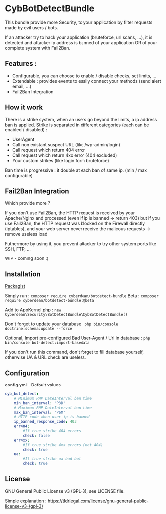 # CybBotDetectBundle

This bundle provide more Security, to your application by filter requests made by evil users / bots.

If an attacker try to hack your application (bruteforce, url scans, ...), it is detected and attacker ip address is banned of your application OR of your complete system with Fail2Ban.

## Features :
- Configurable, you can choose to enable / disable checks, set limits, ...
- Extendable : provides events to easily connect your methods (send alert email, ...)
- Fail2Ban Integration

## How it work
There is a strike system, when an users go beyond the limits, a ip address ban is applied.
Strike is separated in different categories (each can be enabled / disabled) :
- UserAgent
- Call non existant suspect URL (like /wp-admin/login)
- Call request which return 404 error
- Call request which return 4xx error (404 excluded)
- Your custom strikes (like login form bruteforce)

Ban time is progressive : it double at each ban of same ip. (min / max configurable)

## Fail2Ban Integration
Which provide more ?

If you don't use Fail2Ban, the HTTP request is received by your Apache/Nginx and processed (even if ip is banned -> return 403)
but if you use Fail2Ban, the HTTP request was blocked on the Firewall directly (iptables), and your web server never receive the malicous requests -> remove useless load

Futhermore by using it, you prevent attacker to try other system ports like SSH, FTP, ...


WIP - coming soon :)

## Installation
[Packagist](https://packagist.org/packages/cyberdean/botdetect-bundle)

Simply run : `composer require cyberdean/botdetect-bundle`
Beta : `composer require cyberdean/botdetect-bundle:@beta`

Add to AppKernel.php : `new Cyberdean\Security\BotDetectBundle\CybBotDetectBundle()`

Don't forget to update your database : `php bin/console doctrine:schema:update --force`

Optional, Import pre-configured Bad User-Agent / Url in database :
`php bin/console bot-detect:import-basedata`

If you don't run this command, don't forget to fill database yourself, otherwise UA & URL check are useless.

## Configuration
config.yml - Default values
``` yml
cyb_bot_detect:
    # Minimum PHP DateInterval ban time
    min_ban_interval: 'P3D'
    # Maximum PHP DateInterval ban time
    max_ban_interval: 'P6M'
    # HTTP code when user ip is banned
    ip_banned_response_code: 403
    err404:
        #If true strike 404 errors
        check: false
    err4xx:
        #If true strike 4xx errors (not 404)
        check: true
    ua:
        #If true strike ua bad bot
        check: true
```


## License

GNU General Public License v3 (GPL-3), see LICENSE file.

Simple explanation : https://tldrlegal.com/license/gnu-general-public-license-v3-(gpl-3)